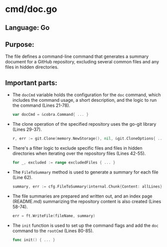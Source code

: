 # cmd/doc.go
## Language: Go
## Purpose: 
The file defines a command-line command that generates a summary document for a GitHub repository, excluding several common files and any files in hidden directories.

## Important parts: 
- The `docCmd` variable holds the configuration for the `doc` command, which includes the command usage, a short description, and the logic to run the command (Lines 21-78).
    ```go
    var docCmd = &cobra.Command{ ... }
    ```
- The clone operation of the specified repository uses the go-git library (Lines 29-37).
    ```go
    r, err := git.Clone(memory.NewStorage(), nil, &git.CloneOptions{ ... })
    ```
- There's a filter logic to exclude specific files and files in hidden directories when iterating over the repository files (Lines 42-55).
    ```go
    for _, excluded := range excludedFiles { ... }
    ```
- The `FileToSummary` method is used to generate a summary for each file (Line 62).
    ```go
    summary, err := cfg.FileToSummary(internal.Chunk{Content: allLines})
    ```
- The file summaries are prepared and written out, and an index page (README.md) summarizing the repository content is also created (Lines 58-74).
    ```go
    err = ft.WriteFile(fileName, summary)
    ```
- The `init` function is used to set up the command flags and add the `doc` command to the `rootCmd` (Lines 80-85).
    ```go
    func init() { ... }
    ```